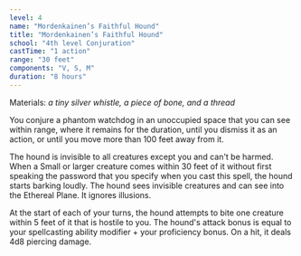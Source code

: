 ```yaml
---
level: 4
name: "Mordenkainen’s Faithful Hound"
title: "Mordenkainen’s Faithful Hound"
school: "4th level Conjuration"
castTime: "1 action"
range: "30 feet"
components: "V, S, M"
duration: "8 hours"
---
```


Materials: *a tiny silver whistle, a piece of bone, and a thread*

You conjure a phantom watchdog in an unoccupied space that you can see within range, where it remains for the duration, until you dismiss it as an action, or until you move more than 100 feet away from it.

The hound is invisible to all creatures except you and can't be harmed. When a Small or larger creature comes within 30 feet of it without first speaking the password that you specify when you cast this spell, the hound starts barking loudly. The hound sees invisible creatures and can see into the Ethereal Plane. It ignores illusions.

At the start of each of your turns, the hound attempts to bite one creature within 5 feet of it that is hostile to you. The hound's attack bonus is equal to your spellcasting ability modifier + your proficiency bonus. On a hit, it deals 4d8 piercing damage.

